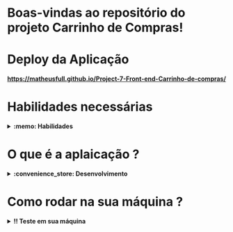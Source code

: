 # Boas-vindas ao repositório do projeto Carrinho de Compras!

<!-- # Como ficou o projeto ?

# Link da Aplicação -->
# Deploy da Aplicação

<strong>https://matheusfull.github.io/Project-7-Front-end-Carrinho-de-compras/</strong>

# Habilidades necessárias

<details>
  <summary><strong>:memo: Habilidades</strong></summary><br />

  Neste projeto, foram solidificados os seguintes conhecimentos:

  * Ambiente de desenvolvimento: NPX, NPM, Linter.

  * JavaScript `assíncrono`, usando prommise.

  * Importância de utilizar `async` e `await`.

</details>

# O que é a aplaicação ?

<details>
  <summary><strong>:convenience_store: Desenvolvimento </strong></summary><br />

  Desenvolvi um **carrinho de compras** totalmente dinâmico! 🛒

Para isso, consumi dados diretamente de uma **API!** 🤩

Isso mesmo! Da sigla em inglês _Application Programming Interface_, uma API é um ponto de contato na internet com determinado serviço e nesse projeto pude utilizar a API do Mercado Livre para buscar produtos à venda. 🏷

E não para por aí! 🤩

Aprendi sobre a importância de ter uma mentalidade orientada a testes, não é mesmo? E também como a implementação de testes contribui para a escrita de códigos mais confiáveis e com boa performance. 

Além de fazer testes de coberturas.
</details>

# Como rodar na sua máquina ? 

<details>
  <summary><strong>‼️ Teste em sua máquina</strong></summary><br />

  1. Clone o repositório

  - Use o comando: `git clone git@github.com:Matheusfull/Project-7-Front-end-Carrinho-de-compras.git`.
  - Entre na pasta do repositório que você acabou de clonar:
    - `cd Project-7-Front-end-Carrinho-de-compras`

  2. Instale as dependências

  - `npm install`.

  3. Rode a Aplicação

  - `open with live server`.

  </details>

<!-- Olá, Tryber!
Esse é apenas um arquivo inicial para o README do seu projeto no qual você pode customizar e reutilizar todas as vezes que for executar o trybe-publisher.

Para deixá-lo com a sua cara, basta alterar o seguinte arquivo da sua máquina: ~/.student-repo-publisher/custom/_NEW_README.md

É essencial que você preencha esse documento por conta própria, ok?
Não deixe de usar nossas dicas de escrita de README de projetos, e deixe sua criatividade brilhar!
:warning: IMPORTANTE: você precisa deixar nítido:
- quais arquivos/pastas foram desenvolvidos por você; 
- quais arquivos/pastas foram desenvolvidos por outra pessoa estudante;
- quais arquivos/pastas foram desenvolvidos pela Trybe.
-->

<!--
1 - Boas vindas
2 - imagem/gif da aplicação
3 - link do deploy
4 - Habilidades necessárias para realizar o projeto
5 - O que é aquele projeto
6 - Como baixar e rodar na máquina
-->
